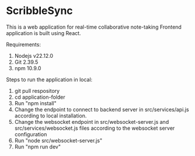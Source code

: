 # ScribbleSync

This is a web application for real-time collaborative note-taking
Frontend application is built using React.

Requirements:
1. Nodejs v22.12.0
2. Git 2.39.5
3. npm 10.9.0

Steps to run the application in local:
1. git pull respository
2. cd application-folder
3. Run "npm install"
4. Change the endpoint to connect to backend server in src/services/api.js according to local installation.
5. Change the websocket endpoint in src/websocket-server.js and src/services/websocket.js files according to the websocket server configuration
6. Run "node src/websocket-server.js"
7. Run "npm run dev"